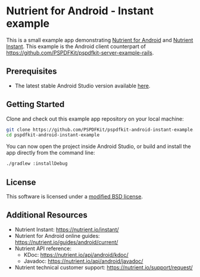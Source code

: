 # Nutrient for Android - Instant example

This is a small example app demonstrating [Nutrient for Android](https://nutrient.io/pdf-sdk/android/) and [Nutrient Instant](https://nutrient.io/instant/). This example is the Android client counterpart of https://github.com/PSPDFKit/pspdfkit-server-example-rails.

## Prerequisites

- The latest stable Android Studio version available [here](https://developer.android.com/studio).

## Getting Started

Clone and check out this example app repository on your local machine:

```sh
git clone https://github.com/PSPDFKit/pspdfkit-android-instant-example.git
cd pspdfkit-android-instant-example
```

You can now open the project inside Android Studio, or build and install the app directly from the command line:

```sh
./gradlew :installDebug
```

## License

This software is licensed under a [modified BSD license](LICENSE).

## Additional Resources

* Nutrient Instant: https://nutrient.io/instant/
* Nutrient for Android online guides: https://nutrient.io/guides/android/current/
* Nutrient API reference:
  * KDoc: https://nutrient.io/api/android/kdoc/
  * Javadoc: https://nutrient.io/api/android/javadoc/
* Nutrient technical customer support: https://nutrient.io/support/request/  
